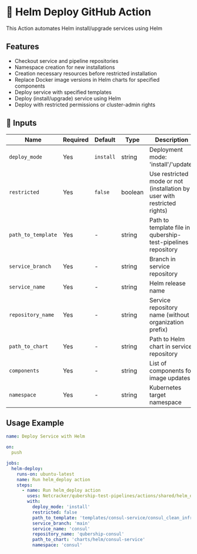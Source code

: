 # 🚀 Helm Deploy GitHub Action  
This Action automates Helm install/upgrade services using Helm
## Features
- Checkout service and pipeline repositories
- Namespace creation for new installations
- Creation necessary resources before restricted installation
- Replace Docker image versions in Helm charts for specified components
- Deploy service with specified templates  
- Deploy (install/upgrade) service using Helm
- Deploy with restricted permissions or cluster-admin rights

## 📌 Inputs

| Name               | Required | Default   | Type    | Description                                                                |
|--------------------|----------|-----------|---------|----------------------------------------------------------------------------|
| `deploy_mode`      | Yes      | `install` | string  | Deployment mode: 'install'/'update'                                        |
| `restricted`       | Yes      | `false`   | boolean | Use restricted mode or not (installation by user with restricted rights)   |
| `path_to_template` | Yes      | -         | string  | Path to template file in qubership-test-pipelines repository               |
| `service_branch`   | Yes      | -         | string  | Branch in service repository                                               |
| `service_name`     | Yes      | -         | string  | Helm release name                                                          |
| `repository_name`  | Yes      | -         | string  | Service repository name (without organization prefix)                      |
| `path_to_chart`    | Yes      | -         | string  | Path to Helm chart in service repository                                   |
| `components`       | Yes      | -         | string  | List of components for image updates                                       |
| `namespace`        | Yes      | -         | string  | Kubernetes target namespace                                                |

## Usage Example

```yaml
name: Deploy Service with Helm

on:
  push

jobs:
  helm-deploy:
    runs-on: ubuntu-latest
    name: Run helm_deploy action
    steps:
      - name: Run helm_deploy action
        uses: Netcracker/qubership-test-pipelines/actions/shared/helm_deploy@main
        with:
          deploy_mode: 'install'
          restricted: false
          path_to_template: 'templates/consul-service/consul_clean_infra_passport.yml'
          service_branch: 'main'
          service_name: 'consul'
          repository_name: 'qubership-consul'
          path_to_chart: 'charts/helm/consul-service'
          namespace: 'consul'
```
